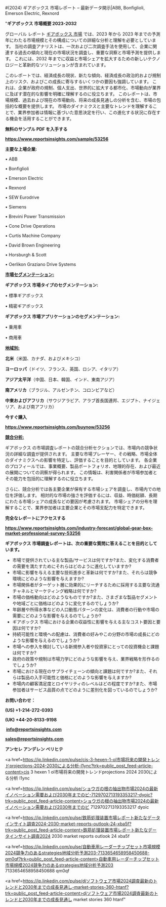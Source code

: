 #(2024) ギアボックス 市場レポート – 最新データ開示|ABB, Bonfiglioli, Emerson Electric, Rexnord

"<strong>ギアボックス 市場概要 2023-2032</strong>

グローバル レポート <a href=https://www.reportsinsights.com/sample/53256>ギアボックス 市場</a> では、2023 年から 2023 年までの予測年にわたる市場規模とその構成についての詳細な分析と理解を必要としています。 当社の調査アナリストは、一次および二次調査手法を使用して、企業に関連する過去の傾向と現在の市場状況を調査し、重要な洞察と市場予測を提供します。 これには、2032 年までに収益と市場シェアを拡大​​するための新しいテクノロジーと革新的なソリューションが含まれています。

このレポートでは、経済成長の現状、新たな傾向、経済成長の政治的および規制上のリスク、およびこの成長に寄与するいくつかの要因も強調しています。 これは、企業が政府の規制、個人支出、世界的に拡大する都市化、市場動向が業界に及ぼす潜在的な影響を明確に理解するのに役立ちます。 このレポートは、市場規模、過去および現在の市場動向、将来の成長見通しの分析を含む、市場の包括的な概要を提供します。 市場のダイナミクスと主要なトレンドを理解することで、業界参加者は情報に基づいた意思決定を行い、この進化する状況に存在する機会を活用することができます。

<strong><b>無料のサンプル PDF を入手する</b></strong>

<a href=https://www.reportsinsights.com/sample/53256><strong><u>https://www.reportsinsights.com/sample/53256</u></strong></a>

<strong>主要な上場企業:</strong>

• ABB

• Bonfiglioli

• Emerson Electric

• Rexnord

• SEW Eurodrive

• Siemens

• Brevini Power Transmission

• Cone Drive Operations

• Curtis Machine Company

• David Brown Engineering

• Horsburgh & Scott

• Oerlikon Graziano Drive Systems

<strong><u>市場セグメンテーション</u></strong><strong><u>:</u></strong>

<strong>ギアボックス 市場タイプのセグメンテーション:</strong>

• 標準ギアボックス

• 精密ギアボックス

<strong>ギアボックス 市場アプリケーションのセグメンテーション:</strong>

• 乗用車

• 商用車

<strong><u>地域別</u></strong><strong><u>:</u></strong>

<strong>北米</strong>（米国、カナダ、およびメキシコ）

<strong>ヨーロッパ</strong>（ドイツ、フランス、英国、ロシア、イタリア）

<strong>アジア太平洋</strong>（中国、日本、韓国、インド、東南アジア）

<strong>南アメリカ</strong>（ブラジル、アルゼンチン、コロンビアなど）

<strong>中東およびアフリカ</strong>（サウジアラビア、アラブ首長国連邦、エジプト、ナイジェリア、および南アフリカ）

<strong>今すぐ購入</strong>

<a href=https://www.reportsinsights.com/buynow/53256><strong><u>https://www.reportsinsights.com/buynow/53256</u></strong></a>

<strong><u>競合分析:</u></strong>

ギアボックス の市場調査レポートの競合分析セクションでは、市場内の競争状況の詳細な調査が提供されます。 主要な市場プレーヤー、その戦略、市場全体のダイナミクスへの影響を特定し、評価することを目的としています。 各企業のプロフィールでは、事業概要、製品ポートフォリオ、地理的存在、および最近の展開についての洞察が得られます。 この情報は、利害関係者が市場参加者とその能力を包括的に理解するのに役立ちます。

さらに、競合分析では各主要企業が保有する市場シェアを調査し、市場内での地位を評価します。 相対的な市場の強さを評価するには、収益、時価総額、長期にわたる市場シェアの成長などの要因が考慮されます。 市場シェアの分布を理解することで、業界参加者は主要企業とその市場支配力を特定できます。

<strong>完全なレポートにアクセスする</strong>

<a href=https://www.reportsinsights.com/industry-forecast/global-gear-box-market-professional-survey-53256><strong><u><b>https://www.reportsinsights.com/industry-forecast/global-gear-box-market-professional-survey-53256</b></u></strong></a>

<strong><b>ギアボックス 市場調査レポートは、次の重要な質問に答えることを目的としています。</b></strong>
<ul>
  <li>市場で提供されている主な製品/サービスは何ですか?また、変化する消費者の需要を満たすためにそれらはどのように進化していますか?</li>
  <li>市場に影響を与える主要な技術進歩と革新は何ですか?また、それらは競争環境にどのような影響を与えますか?</li>
  <li>市場関係者がターゲット層に効果的にリーチするために採用する主要な流通チャネルとマーケティング戦略は何ですか?</li>
  <li>市場の価格動向はどのようなものですか?また、さまざまな製品セグメントや地域ごとに価格はどのように変化するのでしょうか?</li>
  <li>年齢層や所得水準などの人口動態パターンの変化は、消費者の行動や市場の需要にどのような影響を与えるのでしょうか?</li>
  <li>ギアボックス 市場における企業の収益性に影響を与える主なコスト要因と要因は何ですか?</li>
  <li>持続可能性と環境への配慮は、消費者の好みやこの分野の市場の成長にどのような影響を与えるのでしょうか?</li>
  <li>市場への参入を検討している新規参入者や投資家にとっての投資機会と課題は何ですか?</li>
  <li>政府の政策や規制は市場力学にどのような影響を与え、業界戦略を形作るのでしょうか?</li>
  <li>市場における現在のサプライチェーンの傾向と課題は何ですか?また、それらは製品の入手可能性と価格にどのような影響を与えますか?</li>
  <li>市場内の顧客満足度とロイヤリティのレベルはどの程度ですか?また、市場参加者はサービス品質の点でどのように差別化を図っているのでしょうか?</li>
</ul>
<strong>お問い合わせ：</strong>

<strong>(US) +1-214-272-0393</strong>

<strong>(UK) +44-20-8133-9198</strong>

<strong> </strong><a href=info@reportsinsights.com><strong><u>info@reportsinsights.com</u></strong></a>

<a href=sales@reportsinsights.com><strong><u>sales@reportsinsights.com</u></strong></a>

<strong>アンセレ アンデレン ベリヒテ</strong>

<a href=https://jp.linkedin.com/pulse/cis-3-hexen-1-ol市場将来の開発トレンドprojections-2024-2030による分析-l1ync?trk=public_post_feed-article-content>cis 3 hexen 1 ol市場将来の開発トレンドprojections 2024 2030による分析 l1ync</a>

<a href=https://jp.linkedin.com/pulse/ショウガの根の抽出物市場2024の最新イノベーション需要および2030年までのビ-7129702713193353217-dyoic?trk=public_post_feed-article-content>ショウガの根の抽出物市場2024の最新イノベーション需要および2030年までのビ 7129702713193353217 dyoic</a>

<a href=https://jp.linkedin.com/pulse/鉄筋処理装置市場レポート新たなデータインサイト調査2024-2030-market-reports-outlook-24-xba5f?trk=public_post_feed-article-content>鉄筋処理装置市場レポート新たなデータインサイト調査2024 2030 market reports outlook 24 xba5f</a>

<a href=https://jp.linkedin.com/pulse/自動車用レーダーチップセット市場規模2024競争力のあるstrategies地域分析予測203-7133654658958450688-qm0qf?trk=public_post_feed-article-content>自動車用レーダーチップセット市場規模2024競争力のあるstrategies地域分析予測203 7133654658958450688 qm0qf</a>

<a href=https://jp.linkedin.com/pulse/djソフトウェア市場2024調査最新のトレンドと2030年までの成長見通し-market-stories-360-htanf?trk=public_post_feed-article-content>djソフトウェア市場2024調査最新のトレンドと2030年までの成長見通し market stories 360 htanf</a>"

